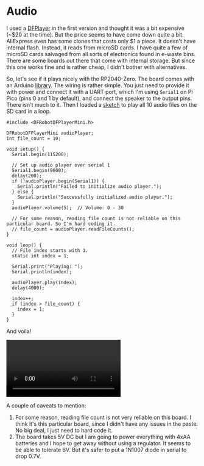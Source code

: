 # Audio

I used a [DFPlayer](https://www.dfrobot.com/product-1121.html) in the first version and thought it was a bit expensive (~$20 at the time). But the price seems to have come down quite a bit. AliExpress even has some clones that costs only $1 a piece. It doesn't have internal flash. Instead, it reads from microSD cards. I have quite a few of microSD cards salvaged from all sorts of electronics found in e-waste bins. There are some boards out there that come with internal storage. But since this one works fine and is rather cheap, I didn't bother with alternatives.

So, let's see if it plays nicely with the RP2040-Zero. The board comes with an Arduino [library](https://github.com/DFRobot/DFRobotDFPlayerMini). The wiring is rather simple. You just need to provide it with power and connect it with a UART port, which I'm using `Serial1` on Pi Pico (pins 0 and 1 by default), and connect the speaker to the output pins. There isn't much to it. Then I loaded a [sketch](./audio_loop/) to play all 10 audio files on the SD card in a loop.

```
#include <DFRobotDFPlayerMini.h>

DFRobotDFPlayerMini audioPlayer;
int file_count = 10;

void setup() {
  Serial.begin(115200);

  // Set up audio player over serial 1
  Serial1.begin(9600);
  delay(200);
  if (!audioPlayer.begin(Serial1)) {
    Serial.println("Failed to initialize audio player.");
  } else {
    Serial.println("Successfully initialized audio player.");
  }
  audioPlayer.volume(5);  // Volume: 0 - 30

  // For some reason, reading file count is not reliable on this particular board. So I'm hard coding it.
  // file_count = audioPlayer.readFileCounts();
}

void loop() {
  // File index starts with 1.
  static int index = 1;

  Serial.print("Playing: ");
  Serial.println(index);

  audioPlayer.play(index);
  delay(4000);

  index++;
  if (index > file_count) {
    index = 1;
  }
}
```

And voila!

![audio](./media/IMG_1112.mov)

A couple of caveats to mention:

1. For some reason, reading file count is not very reliable on this board. I think it's this particular board, since I didn't have any issues in the paste. No big deal, I just need to hard code it.
1. The board takes 5V DC but I am going to power everything with 4xAA batteries and I hope to get away without using a regulator. It seems to be able to tolerate 6V. But it's safer to put a 1N1007 diode in serial to drop 0.7V.